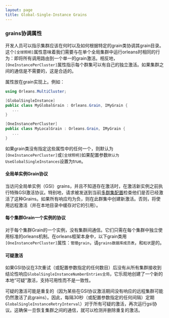 ```yaml
---
layout: page
title: Global-Single-Instance Grains
---
```


### grains协调属性

开发人员可以指示集群应该在何时以及如何根据特定的grain类协调其grain目录。这个`[全球照明]`属性意味着我们需要与在单个全局集群中运行orleans时相同的行为：即将所有调用路由到一个单一的grain激活。相反地，`[OneInstancePerCluster]`属性指示每个群集可以有自己的独立激活。如果集群之间的通信是不需要的，这是合适的。

属性放在grain实现上。例如：

```csharp
using Orleans.MultiCluster;

[GlobalSingleInstance]
public class MyGlobalGrain : Orleans.Grain, IMyGrain {
   ...
}

[OneInstancePerCluster]
public class MyLocalGrain : Orleans.Grain, IMyGrain {
   ...
}
```

如果grain类没有指定这些属性中的任何一个，则默认为`[OneInstancePerCluster]`或`[全球照明]`如果配置参数`默认为UseGlobalSingleInstances`设置为true。

#### 全局单实例Grain协议

当访问全局单实例（GSI）grains，并且不知道存在激活时，在激活新实例之前执行特殊GSI激活协议。特别地，请求被发送到当前[多群集配置](MultiClusterConfiguration.md)检查他们是否已经激活了这种Grains。如果所有响应均为负，则在此群集中创建新激活。否则，将使用远程激活（并在本地目录中缓存对它的引用）。

#### 每个集群Grain一个实例的协议

对于每个集群Grain的一个实例，没有集群间通信。它们只需在每个集群中独立使用标准的orleans机制。在orleans框架本身中，以下grain类用`[OneInstancePerCluster]`属性：`管理grain`，请`grains数据库成员表`，和`粒状`是的。

#### 可疑激活

如果GSI协议在3次重试（或配置参数指定的任何数目）后没有从所有集群接收到结论性响应`GlobalSingleInstanceNumberEntries全局`，它乐观地创建了一个新的本地“可疑”激活，支持可用性而不是一致性。

可疑的激活可能是重复的（因为某些在GSI协议激活期间没有响应的远程集群可能仍然激活了此grains）。因此，每隔30秒（或配置参数指定的任何间隔）定期`GlobalSingleInstanceRetryInterval`）对于所有可疑的激活，再次运行gsi协议。这确保一旦恢复集群之间的通信，就可以检测并删除重复的激活。
